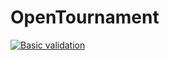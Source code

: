 # OpenTournament

[![Basic validation](https://github.com/CouchPartyGames/OpenTournament/actions/workflows/dotnet.yml/badge.svg?branch=main)](https://github.com/CouchPartyGames/OpenTournament/actions/workflows/dotnet.yml)
